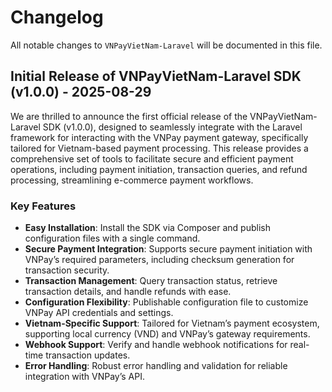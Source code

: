 # Changelog

All notable changes to `VNPayVietNam-Laravel` will be documented in this file.

## Initial Release of VNPayVietNam-Laravel SDK (v1.0.0) - 2025-08-29

We are thrilled to announce the first official release of the VNPayVietNam-Laravel SDK (v1.0.0), designed to seamlessly integrate with the Laravel framework for interacting with the VNPay payment gateway, specifically tailored for Vietnam-based payment processing. This release provides a comprehensive set of tools to facilitate secure and efficient payment operations, including payment initiation, transaction queries, and refund processing, streamlining e-commerce payment workflows.

### Key Features

* **Easy Installation**: Install the SDK via Composer and publish configuration files with a single command.
* **Secure Payment Integration**: Supports secure payment initiation with VNPay’s required parameters, including checksum generation for transaction security.
* **Transaction Management**: Query transaction status, retrieve transaction details, and handle refunds with ease.
* **Configuration Flexibility**: Publishable configuration file to customize VNPay API credentials and settings.
* **Vietnam-Specific Support**: Tailored for Vietnam’s payment ecosystem, supporting local currency (VND) and VNPay’s gateway requirements.
* **Webhook Support**: Verify and handle webhook notifications for real-time transaction updates.
* **Error Handling**: Robust error handling and validation for reliable integration with VNPay’s API.
